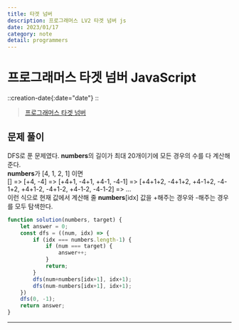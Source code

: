 ```yaml
---
title: 타겟 넘버
description: 프로그래머스 LV2 타겟 넘버 js
date: 2023/01/17
category: note
detail: programmers
---
```


# 프로그래머스 타겟 넘버 JavaScript
::creation-date{:date="date"}
::

> <a href="https://school.programmers.co.kr/learn/courses/30/lessons/43165" target="_blank" class="font-bold">프로그래머스 타겟 넘버</a>

## 문제 풀이
DFS로 푼 문제였다. **numbers**의 길이가 최대 20개이기에 모든 경우의 수를 다 계산해준다.  
**numbers**가 \[4, 1, 2, 1] 이면  
\[] => \[+4, -4] => \[+4+1, -4+1, +4-1, -4-1] => \[+4+1+2, -4+1+2, +4-1+2, -4-1+2, +4+1-2, -4+1-2, +4-1-2, -4-1-2] => ...  
이런 식으로 현재 값에서 계산해 줄 **numbers**\[idx] 값을 +해주는 경우와 -해주는 경우를 모두 탐색한다.

```js [solution.js]
function solution(numbers, target) {
    let answer = 0;
    const dfs = ((num, idx) => {
        if (idx === numbers.length-1) {
            if (num === target) {
                answer++;
            }
            return;
        }
        dfs(num+numbers[idx+1], idx+1);
        dfs(num-numbers[idx+1], idx+1);
    })
    dfs(0, -1);
    return answer;
}

```
---